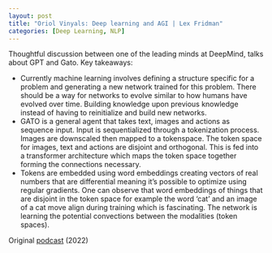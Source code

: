 ```yaml
---
layout: post
title: "Oriol Vinyals: Deep learning and AGI | Lex Fridman"
categories: [Deep Learning, NLP]
---
```


Thoughtful discussion between one of the leading minds at DeepMind, talks about GPT and Gato. Key takeaways: 
- Currently machine learning involves defining a structure specific for a problem and generating a new network trained for this problem. There should be a way for networks to evolve similar to how humans have evolved over time. Building knowledge upon previous knowledge instead of having to reinitialize and build new networks.
- GATO is a general agent that takes text, images and actions as sequence input. Input is sequentialized through a tokenization process. Images are downscaled then mapped to a tokenspace. The token space for images, text and actions are disjoint and orthogonal. This is fed into a transformer architecture which maps the token space together forming the connections necessary.
- Tokens are embedded using word embeddings creating vectors of real numbers that are differential meaning it’s possible to optimize using regular gradients. One can observe that word embeddings of things that are disjoint in the token space for example the word ‘cat’ and an image of a cat move align during training which is fascinating. The network is learning the potential convections between the modalities (token spaces). 


Original [podcast](https://www.youtube.com/watch?v=aGBLRlLe7X8&t=998s&ab_channel=LexFridman) (2022)
